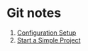 Git notes
============

1. [Configuration Setup](https://github.com/danniefairy/Git_note/blob/master/description/Configuration_Setup.md)
2. [Start a Simple Project](https://github.com/danniefairy/Git_note/blob/master/description/Start_Simple_Project.md)
